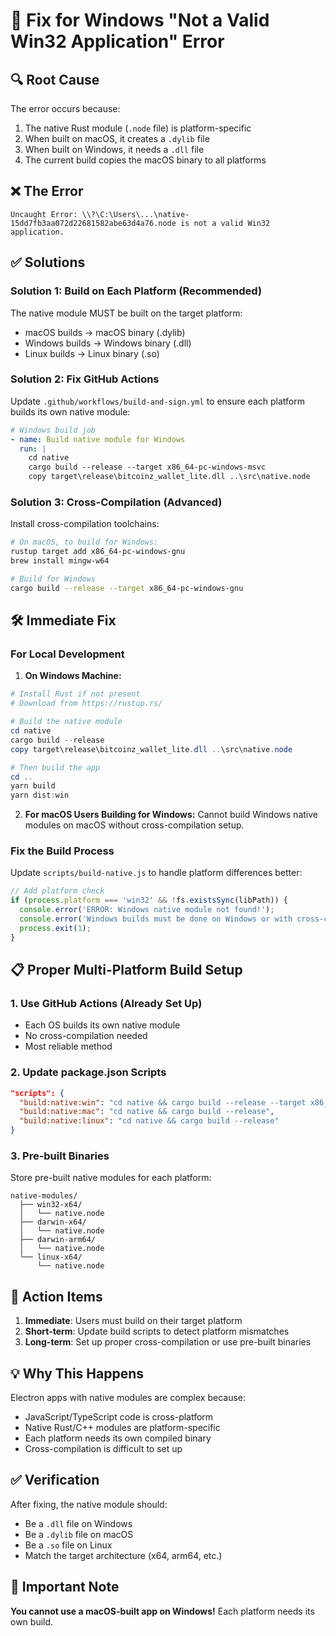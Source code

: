 # 🐛 Fix for Windows "Not a Valid Win32 Application" Error

## 🔍 Root Cause

The error occurs because:
1. The native Rust module (`.node` file) is platform-specific
2. When built on macOS, it creates a `.dylib` file
3. When built on Windows, it needs a `.dll` file
4. The current build copies the macOS binary to all platforms

## ❌ The Error

```
Uncaught Error: \\?\C:\Users\...\native-15dd7fb3aa072d22681582abe63d4a76.node is not a valid Win32 application.
```

## ✅ Solutions

### Solution 1: Build on Each Platform (Recommended)

The native module MUST be built on the target platform:
- macOS builds → macOS binary (.dylib)
- Windows builds → Windows binary (.dll)
- Linux builds → Linux binary (.so)

### Solution 2: Fix GitHub Actions

Update `.github/workflows/build-and-sign.yml` to ensure each platform builds its own native module:

```yaml
# Windows build job
- name: Build native module for Windows
  run: |
    cd native
    cargo build --release --target x86_64-pc-windows-msvc
    copy target\release\bitcoinz_wallet_lite.dll ..\src\native.node
```

### Solution 3: Cross-Compilation (Advanced)

Install cross-compilation toolchains:
```bash
# On macOS, to build for Windows:
rustup target add x86_64-pc-windows-gnu
brew install mingw-w64

# Build for Windows
cargo build --release --target x86_64-pc-windows-gnu
```

## 🛠️ Immediate Fix

### For Local Development

1. **On Windows Machine:**
```powershell
# Install Rust if not present
# Download from https://rustup.rs/

# Build the native module
cd native
cargo build --release
copy target\release\bitcoinz_wallet_lite.dll ..\src\native.node

# Then build the app
cd ..
yarn build
yarn dist:win
```

2. **For macOS Users Building for Windows:**
Cannot build Windows native modules on macOS without cross-compilation setup.

### Fix the Build Process

Update `scripts/build-native.js` to handle platform differences better:

```javascript
// Add platform check
if (process.platform === 'win32' && !fs.existsSync(libPath)) {
  console.error('ERROR: Windows native module not found!');
  console.error('Windows builds must be done on Windows or with cross-compilation.');
  process.exit(1);
}
```

## 📋 Proper Multi-Platform Build Setup

### 1. Use GitHub Actions (Already Set Up)
- Each OS builds its own native module
- No cross-compilation needed
- Most reliable method

### 2. Update package.json Scripts
```json
"scripts": {
  "build:native:win": "cd native && cargo build --release --target x86_64-pc-windows-msvc",
  "build:native:mac": "cd native && cargo build --release",
  "build:native:linux": "cd native && cargo build --release"
}
```

### 3. Pre-built Binaries
Store pre-built native modules for each platform:
```
native-modules/
  ├── win32-x64/
  │   └── native.node
  ├── darwin-x64/
  │   └── native.node
  ├── darwin-arm64/
  │   └── native.node
  └── linux-x64/
      └── native.node
```

## 🎯 Action Items

1. **Immediate**: Users must build on their target platform
2. **Short-term**: Update build scripts to detect platform mismatches
3. **Long-term**: Set up proper cross-compilation or use pre-built binaries

## 💡 Why This Happens

Electron apps with native modules are complex because:
- JavaScript/TypeScript code is cross-platform
- Native Rust/C++ modules are platform-specific
- Each platform needs its own compiled binary
- Cross-compilation is difficult to set up

## ✅ Verification

After fixing, the native module should:
- Be a `.dll` file on Windows
- Be a `.dylib` file on macOS
- Be a `.so` file on Linux
- Match the target architecture (x64, arm64, etc.)

## 🚨 Important Note

**You cannot use a macOS-built app on Windows!** Each platform needs its own build.
